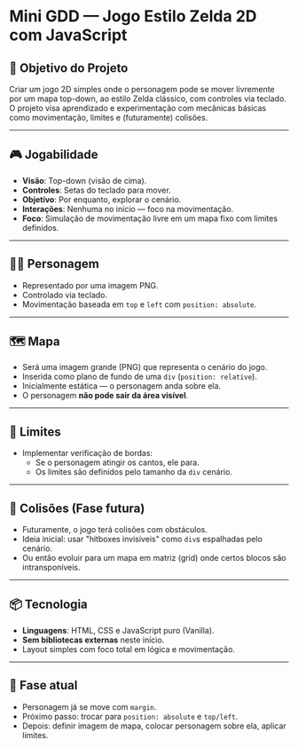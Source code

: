 
# Mini GDD — Jogo Estilo Zelda 2D com JavaScript

## 🎯 Objetivo do Projeto
Criar um jogo 2D simples onde o personagem pode se mover livremente por um mapa top-down, ao estilo Zelda clássico, com controles via teclado. O projeto visa aprendizado e experimentação com mecânicas básicas como movimentação, limites e (futuramente) colisões.

---

## 🎮 Jogabilidade
- **Visão**: Top-down (visão de cima).
- **Controles**: Setas do teclado para mover.
- **Objetivo**: Por enquanto, explorar o cenário.
- **Interações**: Nenhuma no início — foco na movimentação.
- **Foco**: Simulação de movimentação livre em um mapa fixo com limites definidos.

---

## 🧍‍♂️ Personagem
- Representado por uma imagem PNG.
- Controlado via teclado.
- Movimentação baseada em `top` e `left` com `position: absolute`.

---

## 🗺️ Mapa
- Será uma imagem grande (PNG) que representa o cenário do jogo.
- Inserida como plano de fundo de uma `div` (`position: relative`).
- Inicialmente estática — o personagem anda sobre ela.
- O personagem **não pode sair da área visível**.

---

## 🧱 Limites
- Implementar verificação de bordas:
  - Se o personagem atingir os cantos, ele para.
  - Os limites são definidos pelo tamanho da `div` cenário.

---

## 🧊 Colisões (Fase futura)
- Futuramente, o jogo terá colisões com obstáculos.
- Ideia inicial: usar "hitboxes invisíveis" como `div`s espalhadas pelo cenário.
- Ou então evoluir para um mapa em matriz (grid) onde certos blocos são intransponíveis.

---

## 📦 Tecnologia
- **Linguagens**: HTML, CSS e JavaScript puro (Vanilla).
- **Sem bibliotecas externas** neste início.
- Layout simples com foco total em lógica e movimentação.

---

## 🌱 Fase atual
- Personagem já se move com `margin`.
- Próximo passo: trocar para `position: absolute` e `top/left`.
- Depois: definir imagem de mapa, colocar personagem sobre ela, aplicar limites.
